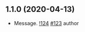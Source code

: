 
## 1.1.0 (2020-04-13)

- Message. [!124](https://github.com/greenhalos/changelog-machine/pulls/124) [#123](https://github.com/greenhalos/changelog-machine/issues/123) author
